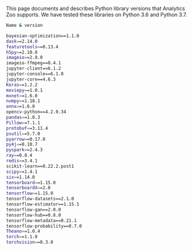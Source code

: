 This page documents and describes Python library versions that Analytics Zoo supports. We have tested these libraries on Python 3.6 and Python 3.7.

```bash
Name & version

bayesian-optimization==1.1.0
dask==2.14.0
featuretools==0.13.4
h5py==2.10.0
imageio==2.8.0
imageio-ffmpeg==0.4.1
jupyter-client==6.1.2
jupyter-console==6.1.0
jupyter-core==4.6.3
Keras==1.2.2
moviepy==1.0.1
mxnet==1.6.0
numpy==1.18.1
onnx==1.6.0
opencv-python==4.2.0.34
pandas==1.0.3
Pillow==7.1.1
protobuf==3.11.4
psutil==5.7.0
pyarrow==0.17.0
py4j==0.10.7
pyspark==2.4.3
ray==0.8.4
redis==3.4.1
scikit-learn==0.22.2.post1
scipy==1.4.1
six==1.14.0
tensorboard==1.15.0
tensorboardX==2.0
tensorflow==1.15.0
tensorflow-datasets==2.1.0
tensorflow-estimator==1.15.1
tensorflow-gan==2.0.0
tensorflow-hub==0.8.0
tensorflow-metadata==0.21.1
tensorflow-probability==0.7.0
Theano==1.0.4
torch==1.1.0
torchvision==0.3.0
```
